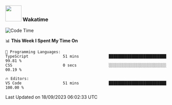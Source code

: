 ### <img src="https://media.giphy.com/media/VgCDAzcKvsR6OM0uWg/giphy.gif" width="50"> Wakatime

  <!--START_SECTION:waka-->
![Code Time](http://img.shields.io/badge/Code%20Time-1%2C447%20hrs%2015%20mins-blue)

📊 **This Week I Spent My Time On** 

```text
💬 Programming Languages: 
TypeScript               51 mins             █████████████████████████   99.81 % 
CSS                      0 secs              ░░░░░░░░░░░░░░░░░░░░░░░░░   00.19 % 

🔥 Editors: 
VS Code                  51 mins             █████████████████████████   100.00 % 
```


 Last Updated on 18/09/2023 06:02:33 UTC
<!--END_SECTION:waka-->
